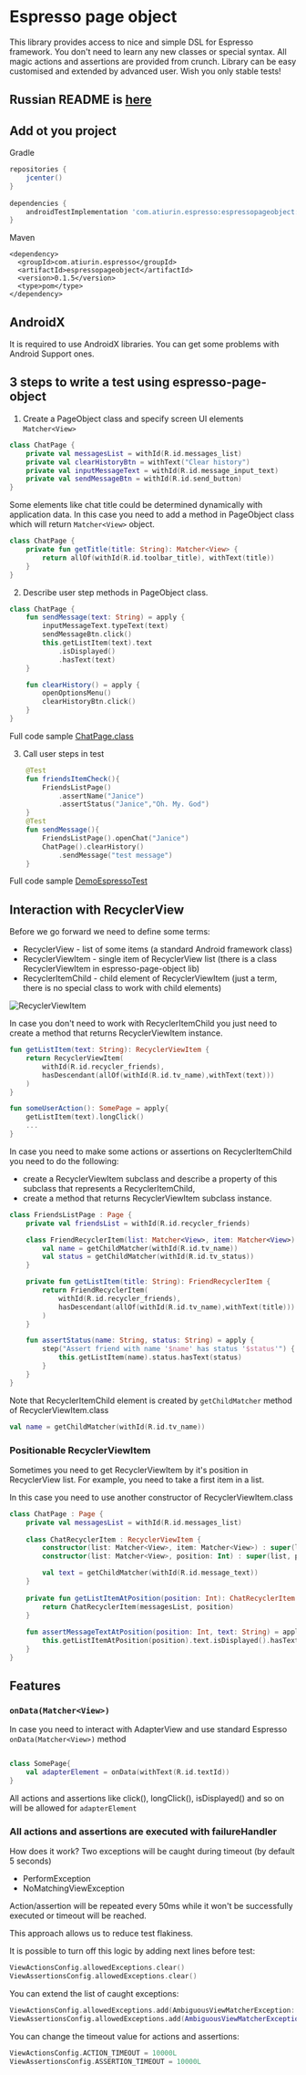 # Espresso page object

This library provides access to nice and simple DSL for Espresso framework.
You don't need to learn any new classes or special syntax. All magic actions and assertions are provided from crunch.
Library can be easy customised and extended by advanced user. Wish you only stable tests!

## Russian README is [here](https://github.com/alex-tiurin/espresso-page-object/blob/master/README_RU.md)

## Add ot you project
Gradle
```groovy
repositories {
    jcenter()
}
    
dependencies {
    androidTestImplementation 'com.atiurin.espresso:espressopageobject:0.1.5'
}
```
Maven
```
<dependency>
  <groupId>com.atiurin.espresso</groupId>
  <artifactId>espressopageobject</artifactId>
  <version>0.1.5</version>
  <type>pom</type>
</dependency>
```

## AndroidX

It is required to use AndroidX libraries. You can get some problems with Android Support ones.

## 3 steps to write a test using espresso-page-object

1. Create a PageObject class and specify screen UI elements `Matcher<View>`

```kotlin
class ChatPage {
    private val messagesList = withId(R.id.messages_list)
    private val clearHistoryBtn = withText("Clear history")
    private val inputMessageText = withId(R.id.message_input_text)
    private val sendMessageBtn = withId(R.id.send_button)
}
```
Some elements like chat title could be determined dynamically with application data.
In this case you need to add a method in PageObject class which will return `Matcher<View>` object.

```kotlin
class ChatPage {
    private fun getTitle(title: String): Matcher<View> {
        return allOf(withId(R.id.toolbar_title), withText(title))
    }
}
```

2. Describe user step methods in PageObject class.

```kotlin
class ChatPage {
    fun sendMessage(text: String) = apply {
        inputMessageText.typeText(text)
        sendMessageBtn.click()
        this.getListItem(text).text
            .isDisplayed()
            .hasText(text)
    }

    fun clearHistory() = apply {
        openOptionsMenu()
        clearHistoryBtn.click()
    }
}
```
Full code sample [ChatPage.class](https://github.com/alex-tiurin/espresso-page-object/blob/master/app/src/androidTest/java/com/atiurin/espressopageobjectexample/pages/ChatPage.kt)

3. Call user steps in test

```kotlin
    @Test
    fun friendsItemCheck(){
        FriendsListPage()
            .assertName("Janice")
            .assertStatus("Janice","Oh. My. God")
    }
    @Test
    fun sendMessage(){
        FriendsListPage().openChat("Janice")
        ChatPage().clearHistory()
            .sendMessage("test message")
    }
```

Full code sample [DemoEspressoTest](https://github.com/alex-tiurin/espresso-page-object/blob/master/app/src/androidTest/java/com/atiurin/espressopageobjectexample/tests/DemoEspressoTest.kt)

## Interaction with RecyclerView
Before we go forward we need to define some terms:
- RecyclerView - list of some items (a standard Android framework class)
- RecyclerViewItem - single item of RecyclerView list (there is a class RecyclerViewItem in espresso-page-object lib)
- RecyclerItemChild - child element of RecyclerViewItem (just a term, there is no special class to work with child elements)

![RecyclerViewItem](https://github.com/alex-tiurin/espresso-page-object/blob/master/app/img/recyclerViewItem.png)

In case you don't need to work with RecyclerItemChild you just need to create a method that returns RecyclerViewItem instance.

```kotlin
fun getListItem(text: String): RecyclerViewItem {
    return RecyclerViewItem(
        withId(R.id.recycler_friends),
        hasDescendant(allOf(withId(R.id.tv_name),withText(text)))
    )
}

fun someUserAction(): SomePage = apply{
    getListItem(text).longClick()
    ...
}
```

In case you need to make some actions or assertions on RecyclerItemChild you need to do the following:
- create a RecyclerViewItem subclass and describe a property of this subclass that represents a RecyclerItemChild,
- create a method that returns RecyclerViewItem subclass instance.

```kotlin
class FriendsListPage : Page {
    private val friendsList = withId(R.id.recycler_friends)

    class FriendRecyclerItem(list: Matcher<View>, item: Matcher<View>) : RecyclerViewItem(list, item) {
        val name = getChildMatcher(withId(R.id.tv_name))
        val status = getChildMatcher(withId(R.id.tv_status))
    }

    private fun getListItem(title: String): FriendRecyclerItem {
        return FriendRecyclerItem(
            withId(R.id.recycler_friends),
            hasDescendant(allOf(withId(R.id.tv_name),withText(title)))
        )
    }

    fun assertStatus(name: String, status: String) = apply {
        step("Assert friend with name '$name' has status '$status'") {
            this.getListItem(name).status.hasText(status)
        }
    }
}
```
Note that RecyclerItemChild element is created by `getChildMatcher` method of RecyclerViewItem.class

```kotlin
val name = getChildMatcher(withId(R.id.tv_name))
```

### Positionable RecyclerViewItem 

Sometimes you need to get RecyclerViewItem by it's position in RecyclerView list. For example, you need to take a first item in a list.

In this case you need to use another constructor of RecyclerViewItem.class

```kotlin
class ChatPage : Page {
    private val messagesList = withId(R.id.messages_list)
    
    class ChatRecyclerItem : RecyclerViewItem {
        constructor(list: Matcher<View>, item: Matcher<View>) : super(list, item)
        constructor(list: Matcher<View>, position: Int) : super(list, position)

        val text = getChildMatcher(withId(R.id.message_text))
    }
    
    private fun getListItemAtPosition(position: Int): ChatRecyclerItem {
        return ChatRecyclerItem(messagesList, position)
    }
    
    fun assertMessageTextAtPosition(position: Int, text: String) = apply {
        this.getListItemAtPosition(position).text.isDisplayed().hasText(text)
    }
}
```

## Features

### `onData(Matcher<View>)`

In case you need to interact with AdapterView and use standard Espresso `onData(Matcher<View>)` method

```kotlin

class SomePage{
    val adapterElement = onData(withText(R.id.textId))
}
```

All actions and assertions like click(), longClick(), isDisplayed() and so on will be allowed for `adapterElement`

### All actions and assertions are executed with failureHandler

How does it work? Two exceptions will be caught during timeout (by default 5 seconds) 
- PerformException
- NoMatchingViewException

Action/assertion will be repeated every 50ms while it won't be successfully executed or timeout will be reached.

This approach allows us to reduce test flakiness.

It is possible to turn off this logic by adding next lines before test:

```kotlin
ViewActionsConfig.allowedExceptions.clear()     
ViewAssertionsConfig.allowedExceptions.clear() 
```

You can extend the list of caught exceptions:
```kotlin
ViewActionsConfig.allowedExceptions.add(AmbiguousViewMatcherException::class.java)
ViewAssertionsConfig.allowedExceptions.add(AmbiguousViewMatcherException::class.java)
```
You can change the timeout value for actions and assertions:
```kotlin
ViewActionsConfig.ACTION_TIMEOUT = 10000L
ViewAssertionsConfig.ASSERTION_TIMEOUT = 10000L
```
